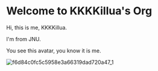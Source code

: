 # Welcome to KKKKillua's Org
Hi, this is me, KKKKillua.

I'm from JNU.

You see this avatar, you know it is me.

![f6d84c0fc5c5958e3a66319dad720a47_1](https://user-images.githubusercontent.com/97295125/149967587-b0c76d14-c21c-4326-9993-6f5753c3751a.jpg)
